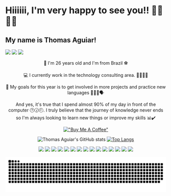 # Hiiiiii, I'm very happy to see you‼️ 🎉🤩🤭🎉
## My name is Thomas Aguiar!

[<img src="https://img.shields.io/badge/medium-%2312100E.svg?&style=for-the-badge&logo=medium&logoColor=white" />](https://medium.com/thomas-aguiar)  [<img src="https://img.shields.io/badge/linkedin-%230077B5.svg?&style=for-the-badge&logo=linkedin&logoColor=white" />](https://www.linkedin.com/in/thomas-aguiar-vicente-a328671b0/) [<img src = "https://img.shields.io/badge/instagram-%23E4405F.svg?&style=for-the-badge&logo=instagram&logoColor=white">](https://www.instagram.com/thmsaguiar/)

<div align="center">
<p>🏡 I'm 26 years old and I'm from Brazil ⚽️ </p>

<p>💻 I currently work in the technology consulting area. 💼👨🏻‍💼</p>
  
<p>🎯 My goals for this year is to get involved in more projects and practice new languages 👨🏻‍💻🗣️</p>

<p>And yes, it's true that I spend almost 90% of my day in front of the computer 🕑🕝🕘. I truly believe that the journey of knowledge never ends so I'm always looking to learn new things or improve my skills 📊✔️</p>

</div>
<div align="center">
  
  [!["Buy Me A Coffee"](https://www.buymeacoffee.com/assets/img/custom_images/orange_img.png)](https://www.buymeacoffee.com/thmsaguiar)
  
</div>
<div align="center">
  
  ![Thomas Aguiar's GitHub stats](https://github-readme-stats.vercel.app/api?username=thmsaguiar&hide=issues&show_icons=true&theme=dark)
[![Top Langs](https://github-readme-stats.vercel.app/api/top-langs/?username=thmsaguiar&layout=compact&theme=dark)](https://github.com/anuraghazra/github-readme-stats)
  
  <img src="https://img.shields.io/badge/html5-%2312100E.svg?&style=for-the-badge&logo=html5&logoColor=blue" />
  <img src="https://img.shields.io/badge/javascript-%2312100E.svg?&style=for-the-badge&logo=javascript&logoColor=red" />
  <img src="https://img.shields.io/badge/typescript-%2312100E.svg?&style=for-the-badge&logo=typescript&logoColor=blue" />
  <img src="https://img.shields.io/badge/react-%2312100E.svg?&style=for-the-badge&logo=react&logoColor=blue" />
  <img src="https://img.shields.io/badge/nodedotjs-%2312100E.svg?&style=for-the-badge&logo=nodedotjs&logoColor=green" />
  <img src="https://img.shields.io/badge/nextdotjs-%2312100E.svg?&style=for-the-badge&logo=nextdotjs&logoColor=white" />
  <img src="https://img.shields.io/badge/css3-%2312100E.svg?&style=for-the-badge&logo=css3&logoColor=blue" />
  <img src="https://img.shields.io/badge/sass-%2312100E.svg?&style=for-the-badge&logo=sass&logoColor=pink" />
  <img src="https://img.shields.io/badge/bootstrap-%2312100E.svg?&style=for-the-badge&logo=bootstrap&logoColor=lilac" />
  <img src="https://img.shields.io/badge/mui-%2312100E.svg?&style=for-the-badge&logo=mui&logoColor=blue" />
  <img src="https://img.shields.io/badge/miro-%2312100E.svg?&style=for-the-badge&logo=miro&logoColor=yellow" />
  <img src="https://img.shields.io/badge/figma-%2312100E.svg?&style=for-the-badge&logo=figma&logoColor=red" />
  <img src="https://img.shields.io/badge/git-%2312100E.svg?&style=for-the-badge&logo=git&logoColor=orange" />
  <img src="https://img.shields.io/badge/sublimetext-%2312100E.svg?&style=for-the-badge&logo=sublimetext&logoColor=yellow" />
  <img src="https://img.shields.io/badge/vscode-%2312100E.svg?&style=for-the-badge&logo=visualstudio&logoColor=blue" />
  
  
  
  
  
  
  
</div>

![Snake animation](https://github.com/roberto-hofstetter/roberto-hofstetter/blob/output/github-contribution-grid-snake.svg)
